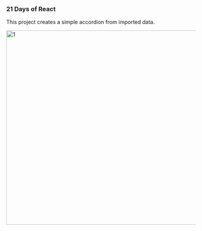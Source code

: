 ### 21 Days of React

This project creates a simple accordion from imported data.

<img width="517" alt="1" src="https://github.com/NikolaVekic/21-days-of-react/assets/55920607/64c3f6bc-3015-4ab9-b641-c912a105186d">
